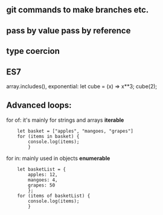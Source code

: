 ## git commands to make branches etc.
## pass by value pass by reference
## type coercion
## ES7 
array.includes(), 
exponential: let cube = (x) => x**3;
            cube(2);
            
## Advanced loops:
for of: it's mainly for strings and arrays   **iterable**
```
    let basket = ["apples", "mangoes, "grapes"]
    for (items in basket) {
        console.log(items);
        }
```
for in: mainly used in objects  **enumerable**
```
    let basketList = {
        apples: 12,
        mangoes: 4,
        grapes: 50
        };
    for (items of basketList) {
        console.log(items);
        }
```

